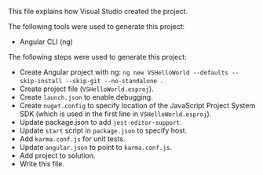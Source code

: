 This file explains how Visual Studio created the project.

The following tools were used to generate this project:
- Angular CLI (ng)

The following steps were used to generate this project:
- Create Angular project with ng: `ng new VSHelloWorld --defaults --skip-install --skip-git --no-standalone `.
- Create project file (`VSHelloWorld.esproj`).
- Create `launch.json` to enable debugging.
- Create `nuget.config` to specify location of the JavaScript Project System SDK (which is used in the first line in `VSHelloWorld.esproj`).
- Update package.json to add `jest-editor-support`.
- Update `start` script in `package.json` to specify host.
- Add `karma.conf.js` for unit tests.
- Update `angular.json` to point to `karma.conf.js`.
- Add project to solution.
- Write this file.
